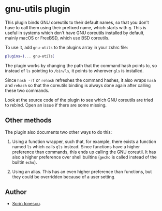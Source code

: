 # gnu-utils plugin

This plugin binds GNU coreutils to their default names, so that you don't have
to call them using their prefixed name, which starts with `g`. This is useful
in systems which don't have GNU coreutils installed by default, mainly macOS
or FreeBSD, which use BSD coreutils.

To use it, add `gnu-utils` to the plugins array in your zshrc file:

```zsh
plugins=(... gnu-utils)
```

The plugin works by changing the path that the command hash points to, so
instead of `ls` pointing to `/bin/ls`, it points to wherever `gls` is
installed.

Since `hash -rf` or `rehash` refreshes the command hashes, it also wraps
`hash` and `rehash` so that the coreutils binding is always done again
after calling these two commands.

Look at the source code of the plugin to see which GNU coreutils are tried
to rebind. Open an issue if there are some missing.

## Other methods

The plugin also documents two other ways to do this:

1. Using a function wrapper, such that, for example, there exists a function
named `ls` which calls `gls` instead. Since functions have a higher preference
than commands, this ends up calling the GNU coreutil. It has also a higher
preference over shell builtins (`gecho` is called instead of the builtin `echo`).

2. Using an alias. This has an even higher preference than functions, but they
could be overridden because of a user setting.

## Author

- [Sorin Ionescu](https://github.com/sorin-ionescu).

